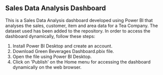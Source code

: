 ## Sales Data Analysis Dashboard

This is a Sales Data Analysis dashboard developed using Power BI that analyses the sales, customer, item and area data for a Tea Company. The dataset used has been added to the repository.
In order to access the dashboard dynamically, follow these steps:

1. Install Power BI Desktop and create an account.
2. Download Green Beverages Dashboard.pbix file.
3. Open the file using Power BI Desktop.
4. Click on 'Publish' on the Home menu for accessing the dashboard dynamically on the web browser.
